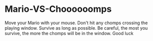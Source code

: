 # Mario-VS-Choooooomps
Move your Mario with your mouse. Don't hit any chomps crossing the playing window. Survive as long as possible. Be careful, the most you survive, the more the chomps will be in the window. Good luck
